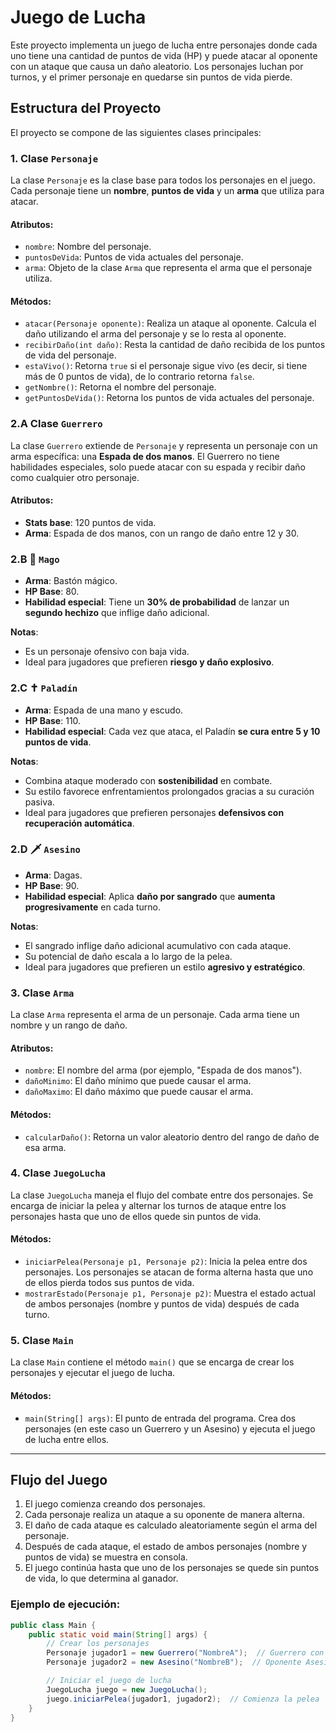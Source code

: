 # Juego de Lucha

Este proyecto implementa un juego de lucha entre personajes donde cada uno tiene una cantidad de puntos de vida (HP) y puede atacar al oponente con un ataque que causa un daño aleatorio. Los personajes luchan por turnos, y el primer personaje en quedarse sin puntos de vida pierde.

## Estructura del Proyecto

El proyecto se compone de las siguientes clases principales:

### 1. **Clase `Personaje`**

La clase `Personaje` es la clase base para todos los personajes en el juego. Cada personaje tiene un **nombre**, **puntos de vida** y un **arma** que utiliza para atacar.

#### Atributos:
- `nombre`: Nombre del personaje.
- `puntosDeVida`: Puntos de vida actuales del personaje.
- `arma`: Objeto de la clase `Arma` que representa el arma que el personaje utiliza.

#### Métodos:
- `atacar(Personaje oponente)`: Realiza un ataque al oponente. Calcula el daño utilizando el arma del personaje y se lo resta al oponente.
- `recibirDaño(int daño)`: Resta la cantidad de daño recibida de los puntos de vida del personaje.
- `estaVivo()`: Retorna `true` si el personaje sigue vivo (es decir, si tiene más de 0 puntos de vida), de lo contrario retorna `false`.
- `getNombre()`: Retorna el nombre del personaje.
- `getPuntosDeVida()`: Retorna los puntos de vida actuales del personaje.

### 2.A **Clase `Guerrero`**

La clase `Guerrero` extiende de `Personaje` y representa un personaje con un arma específica: una **Espada de dos manos**. El Guerrero no tiene habilidades especiales, solo puede atacar con su espada y recibir daño como cualquier otro personaje.

#### Atributos:
- **Stats base**: 120 puntos de vida.
- **Arma**: Espada de dos manos, con un rango de daño entre 12 y 30.

### 2.B 🔮 `Mago`

- **Arma**: Bastón mágico.  
- **HP Base**: 80.  
- **Habilidad especial**: Tiene un **30% de probabilidad** de lanzar un **segundo hechizo** que inflige daño adicional.

**Notas**:
- Es un personaje ofensivo con baja vida.
- Ideal para jugadores que prefieren **riesgo y daño explosivo**.

### 2.C ✝️ `Paladín`

- **Arma**: Espada de una mano y escudo.  
- **HP Base**: 110.  
- **Habilidad especial**: Cada vez que ataca, el Paladín **se cura entre 5 y 10 puntos de vida**.

**Notas**:
- Combina ataque moderado con **sostenibilidad** en combate.
- Su estilo favorece enfrentamientos prolongados gracias a su curación pasiva.
- Ideal para jugadores que prefieren personajes **defensivos con recuperación automática**.

### 2.D 🗡️ `Asesino`

- **Arma**: Dagas.  
- **HP Base**: 90.  
- **Habilidad especial**: Aplica **daño por sangrado** que **aumenta progresivamente** en cada turno.

**Notas**:
- El sangrado inflige daño adicional acumulativo con cada ataque.
- Su potencial de daño escala a lo largo de la pelea.
- Ideal para jugadores que prefieren un estilo **agresivo y estratégico**.

### 3. **Clase `Arma`**

La clase `Arma` representa el arma de un personaje. Cada arma tiene un nombre y un rango de daño.

#### Atributos:
- `nombre`: El nombre del arma (por ejemplo, "Espada de dos manos").
- `dañoMinimo`: El daño mínimo que puede causar el arma.
- `dañoMaximo`: El daño máximo que puede causar el arma.

#### Métodos:
- `calcularDaño()`: Retorna un valor aleatorio dentro del rango de daño de esa arma.

### 4. **Clase `JuegoLucha`**

La clase `JuegoLucha` maneja el flujo del combate entre dos personajes. Se encarga de iniciar la pelea y alternar los turnos de ataque entre los personajes hasta que uno de ellos quede sin puntos de vida.

#### Métodos:
- `iniciarPelea(Personaje p1, Personaje p2)`: Inicia la pelea entre dos personajes. Los personajes se atacan de forma alterna hasta que uno de ellos pierda todos sus puntos de vida.
- `mostrarEstado(Personaje p1, Personaje p2)`: Muestra el estado actual de ambos personajes (nombre y puntos de vida) después de cada turno.

### 5. **Clase `Main`**

La clase `Main` contiene el método `main()` que se encarga de crear los personajes y ejecutar el juego de lucha.

#### Métodos:
- `main(String[] args)`: El punto de entrada del programa. Crea dos personajes (en este caso un Guerrero y un Asesino) y ejecuta el juego de lucha entre ellos.

---

## Flujo del Juego

1. El juego comienza creando dos personajes.
2. Cada personaje realiza un ataque a su oponente de manera alterna.
3. El daño de cada ataque es calculado aleatoriamente según el arma del personaje.
4. Después de cada ataque, el estado de ambos personajes (nombre y puntos de vida) se muestra en consola.
5. El juego continúa hasta que uno de los personajes se quede sin puntos de vida, lo que determina al ganador.

### Ejemplo de ejecución:

```java
public class Main {
    public static void main(String[] args) {
        // Crear los personajes
        Personaje jugador1 = new Guerrero("NombreA");  // Guerrero con stats base
        Personaje jugador2 = new Asesino("NombreB");  // Oponente Asesino

        // Iniciar el juego de lucha
        JuegoLucha juego = new JuegoLucha();
        juego.iniciarPelea(jugador1, jugador2);  // Comienza la pelea
    }
}
